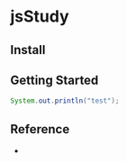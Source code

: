 # jsStudy



## Install


## Getting Started

```java
System.out.println("test");
```

## Reference
*
